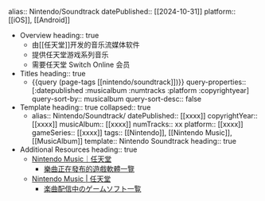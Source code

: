 alias:: Nintendo/Soundtrack
datePublished:: [[2024-10-31]]
platform:: [[iOS]], [[Android]]

- Overview
  heading:: true
	- 由[[任天堂]]开发的音乐流媒体软件
	- 提供任天堂游戏系列音乐
	- 需要任天堂 Switch Online 会员
- Titles
  heading:: true
	- {{query (page-tags [[nintendo/soundtrack]])}}
	  query-properties:: [:datepublished :musicalbum :numtracks :platform :copyrightyear]
	  query-sort-by:: musicalbum
	  query-sort-desc:: false
- Template
  heading:: true
  collapsed:: true
	- alias:: Nintendo/Soundtrack/
	  datePublished:: [[xxxx]]
	  copyrightYear:: [[xxxx]]
	  musicAlbum:: [[xxxx]]
	  numTracks:: xx
	  platform:: [[xxxx]]
	  gameSeries:: [[xxxx]]
	  tags:: [[Nintendo]], [[Nintendo Music]], [[MusicAlbum]]
	  template:: Nintendo Soundtrack
	  heading:: true
- Additional Resources
  heading:: true
	- [Nintendo Music｜任天堂](https://www.nintendo.com.hk/nintendo-music/index.html)
		- [樂曲正在發布的遊戲軟體一覽](https://www.nintendo.com.hk/nintendo-music/titles/)
	- [Nintendo Music | 任天堂](https://www.nintendo.com/jp/nintendo-music/index.html)
		- [楽曲配信中のゲームソフト一覧](https://www.nintendo.com/jp/nintendo-music/titles/index.html)
